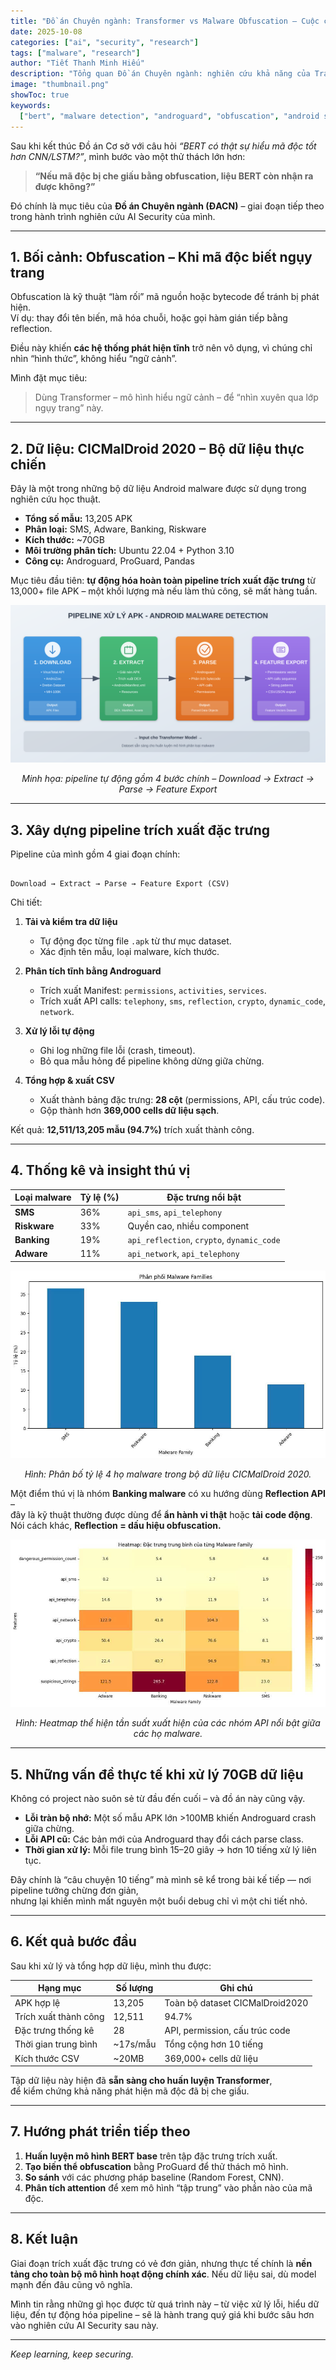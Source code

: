 ```yaml
---
title: "Đồ án Chuyên ngành: Transformer vs Malware Obfuscation – Cuộc chiến giữa mô hình và mã độc"
date: 2025-10-08
categories: ["ai", "security", "research"]
tags: ["malware", "research"]
author: "Tiết Thanh Minh Hiếu"
description: "Tổng quan Đồ án Chuyên ngành: nghiên cứu khả năng của Transformer (BERT) trong việc phát hiện mã độc Android bị obfuscate. Từ 13,205 mẫu malware, mình xây dựng pipeline tự động hóa toàn bộ quá trình phân tích tĩnh và trích xuất đặc trưng."
image: "thumbnail.png"
showToc: true
keywords:
  ["bert", "malware detection", "androguard", "obfuscation", "android security"]
---
```


Sau khi kết thúc Đồ án Cơ sở với câu hỏi _“BERT có thật sự hiểu mã độc tốt hơn CNN/LSTM?”_, mình bước vào một thử thách lớn hơn:

> **“Nếu mã độc bị che giấu bằng obfuscation, liệu BERT còn nhận ra được không?”**

Đó chính là mục tiêu của **Đồ án Chuyên ngành (ĐACN)** – giai đoạn tiếp theo trong hành trình nghiên cứu AI Security của mình.

---

## 1. Bối cảnh: Obfuscation – Khi mã độc biết ngụy trang

Obfuscation là kỹ thuật “làm rối” mã nguồn hoặc bytecode để tránh bị phát hiện.  
Ví dụ: thay đổi tên biến, mã hóa chuỗi, hoặc gọi hàm gián tiếp bằng reflection.

Điều này khiến **các hệ thống phát hiện tĩnh** trở nên vô dụng, vì chúng chỉ nhìn “hình thức”, không hiểu “ngữ cảnh”.

Mình đặt mục tiêu:

> Dùng Transformer – mô hình hiểu ngữ cảnh – để “nhìn xuyên qua lớp ngụy trang” này.

---

## 2. Dữ liệu: CICMalDroid 2020 – Bộ dữ liệu thực chiến

Đây là một trong những bộ dữ liệu Android malware được sử dụng trong nghiên cứu học thuật.

- **Tổng số mẫu:** 13,205 APK
- **Phân loại:** SMS, Adware, Banking, Riskware
- **Kích thước:** ~70GB
- **Môi trường phân tích:** Ubuntu 22.04 + Python 3.10
- **Công cụ:** Androguard, ProGuard, Pandas

Mục tiêu đầu tiên: **tự động hóa hoàn toàn pipeline trích xuất đặc trưng** từ 13,000+ file APK – một khối lượng mà nếu làm thủ công, sẽ mất hàng tuần.

<div align="center">

![Sơ đồ pipeline tổng quan](android_malware_pipeline.svg)

_Minh họa: pipeline tự động gồm 4 bước chính – Download → Extract → Parse → Feature Export_

</div>

---

## 3. Xây dựng pipeline trích xuất đặc trưng

Pipeline của mình gồm 4 giai đoạn chính:

```

Download → Extract → Parse → Feature Export (CSV)

```

Chi tiết:

1. **Tải và kiểm tra dữ liệu**

   - Tự động đọc từng file `.apk` từ thư mục dataset.
   - Xác định tên mẫu, loại malware, kích thước.

2. **Phân tích tĩnh bằng Androguard**

   - Trích xuất Manifest: `permissions`, `activities`, `services`.
   - Trích xuất API calls: `telephony`, `sms`, `reflection`, `crypto`, `dynamic_code`, `network`.

3. **Xử lý lỗi tự động**

   - Ghi log những file lỗi (crash, timeout).
   - Bỏ qua mẫu hỏng để pipeline không dừng giữa chừng.

4. **Tổng hợp & xuất CSV**
   - Xuất thành bảng đặc trưng: **28 cột** (permissions, API, cấu trúc code).
   - Gộp thành hơn **369,000 cells dữ liệu sạch**.

Kết quả: **12,511/13,205 mẫu (94.7%)** trích xuất thành công.

---

## 4. Thống kê và insight thú vị

| Loại malware | Tỷ lệ (%) | Đặc trưng nổi bật                          |
| ------------ | --------- | ------------------------------------------ |
| **SMS**      | 36%       | `api_sms`, `api_telephony`                 |
| **Riskware** | 33%       | Quyền cao, nhiều component                 |
| **Banking**  | 19%       | `api_reflection`, `crypto`, `dynamic_code` |
| **Adware**   | 11%       | `api_network`, `api_telephony`             |

<div align="center">

![Phân bố 4 họ malware trong dataset](malware_family_distribution.png)

_Hình: Phân bố tỷ lệ 4 họ malware trong bộ dữ liệu CICMalDroid 2020._

</div>

Một điểm thú vị là nhóm **Banking malware** có xu hướng dùng **Reflection API** –  
đây là kỹ thuật thường được dùng để **ẩn hành vi thật** hoặc **tải code động**.  
Nói cách khác, **Reflection = dấu hiệu obfuscation.**

<div align="center">

![Heatmap các API nổi bật theo từng họ malware](api_heatmap_by_family.png)

_Hình: Heatmap thể hiện tần suất xuất hiện của các nhóm API nổi bật giữa các họ malware._

</div>

---

## 5. Những vấn đề thực tế khi xử lý 70GB dữ liệu

Không có project nào suôn sẻ từ đầu đến cuối – và đồ án này cũng vậy.

- **Lỗi tràn bộ nhớ:** Một số mẫu APK lớn >100MB khiến Androguard crash giữa chừng.
- **Lỗi API cũ:** Các bản mới của Androguard thay đổi cách parse class.
- **Thời gian xử lý:** Mỗi file trung bình 15–20 giây → hơn 10 tiếng xử lý liên tục.

Đây chính là “câu chuyện 10 tiếng” mà mình sẽ kể trong bài kế tiếp — nơi pipeline tưởng chừng đơn giản,  
nhưng lại khiến mình mất nguyên một buổi debug chỉ vì một chi tiết nhỏ.

---

## 6. Kết quả bước đầu

Sau khi xử lý và tổng hợp dữ liệu, mình thu được:

| Hạng mục              | Số lượng | Ghi chú                         |
| --------------------- | -------- | ------------------------------- |
| APK hợp lệ            | 13,205   | Toàn bộ dataset CICMalDroid2020 |
| Trích xuất thành công | 12,511   | 94.7%                           |
| Đặc trưng thống kê    | 28       | API, permission, cấu trúc code  |
| Thời gian trung bình  | ~17s/mẫu | Tổng cộng hơn 10 tiếng          |
| Kích thước CSV        | ~20MB    | 369,000+ cells dữ liệu          |

Tập dữ liệu này hiện đã **sẵn sàng cho huấn luyện Transformer**,  
để kiểm chứng khả năng phát hiện mã độc đã bị che giấu.

---

## 7. Hướng phát triển tiếp theo

1. **Huấn luyện mô hình BERT base** trên tập đặc trưng trích xuất.
2. **Tạo biến thể obfuscation** bằng ProGuard để thử thách mô hình.
3. **So sánh** với các phương pháp baseline (Random Forest, CNN).
4. **Phân tích attention** để xem mô hình “tập trung” vào phần nào của mã độc.

---

## 8. Kết luận

Giai đoạn trích xuất đặc trưng có vẻ đơn giản, nhưng thực tế chính là **nền tảng cho toàn bộ mô hình hoạt động chính xác**. Nếu dữ liệu sai, dù model mạnh đến đâu cũng vô nghĩa.

Mình tin rằng những gì học được từ quá trình này – từ việc xử lý lỗi, hiểu dữ liệu, đến tự động hóa pipeline – sẽ là hành trang quý giá khi bước sâu hơn vào nghiên cứu AI Security sau này.

---

_Keep learning, keep securing._
